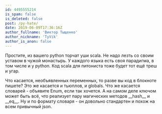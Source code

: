 ```yaml
---
id: 4495555214
is_spam: false
is_deleted: false
post: /py-hate/
date: 2019-06-09T17:36:16Z
author_fullname: 'Виктор Тыщенко'
author_nickname: 'TyVik'
author_is_anon: false
---
```


<p>Простите, из вашего python торчат уши scala. Не надо лезть со своим уставом в чужой монастырь. У каждого языка есть своя парадигма, в том числе и у python. Код scala для питониста тоже будет тот ещё треш и угар.</p><p>Что касается, необъявленных переменных, то разве вы код в блокноте пишете? Это же касается и тьюплов, и globals. Что же касается словарей - объявите Enum, если так хочется. А на самом деле ключом может быть всё, что реализует пару магических методов __hash__ и __eq__. Ну и по формату словаря - он довольно стандартен и похож на всем привычный json.</p>
